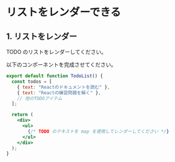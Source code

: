# リストをレンダーできる

## 1. リストをレンダー

TODO のリストをレンダーしてください。

以下のコンポーネントを完成させてください。

```jsx
export default function TodoList() {
  const todos = [
    { text: "Reactのドキュメントを読む" },
    { text: "Reactの練習問題を解く" },
    // 他のTODOアイテム
  ];

  return (
    <div>
      <ul>
        {/* TODO のテキストを map を使用してレンダーしてください */}
      </ul>
    </div>
  );
}
```
